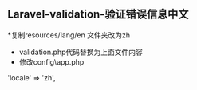 ## Laravel-validation-验证错误信息中文
*复制resources/lang/en 文件夹改为zh
* validation.php代码替换为上面文件内容
* 修改config\app.php

'locale' => 'zh',
